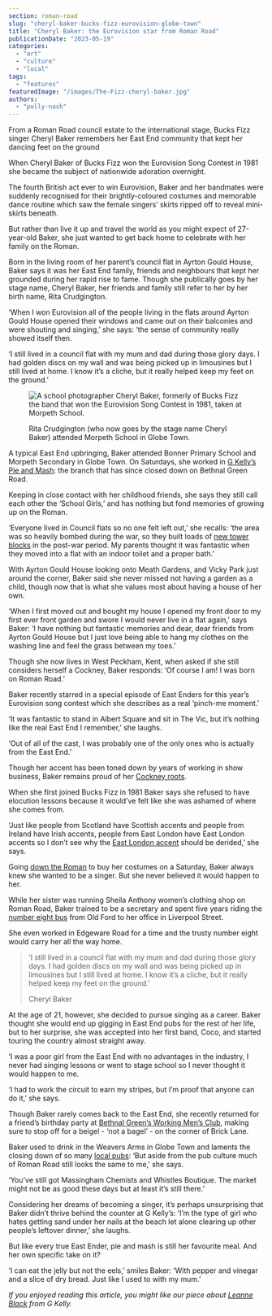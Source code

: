 ```yaml
---
section: roman-road
slug: "cheryl-baker-bucks-fizz-eurovision-globe-town"
title: "Cheryl Baker: the Eurovision star from Roman Road"
publicationDate: "2023-05-19"
categories: 
  - "art"
  - "culture"
  - "local"
tags: 
  - "features"
featuredImage: "/images/The-Fizz-cheryl-baker.jpg"
authors: 
  - "polly-nash"
---
```


From a Roman Road council estate to the international stage, Bucks Fizz singer Cheryl Baker remembers her East End community that kept her dancing feet on the ground

When Cheryl Baker of Bucks Fizz won the Eurovision Song Contest in 1981 she became the subject of nationwide adoration overnight. 

The fourth British act ever to win Eurovision, Baker and her bandmates were suddenly recognised for their brightly-coloured costumes and memorable dance routine which saw the female singers’ skirts ripped off to reveal mini-skirts beneath. 

But rather than live it up and travel the world as you might expect of 27-year-old Baker, she just wanted to get back home to celebrate with her family on the Roman. 

Born in the living room of her parent’s council flat in Ayrton Gould House, Baker says it was her East End family, friends and neighbours that kept her grounded during her rapid rise to fame. Though she publically goes by her stage name, Cheryl Baker, her friends and family still refer to her by her birth name, Rita Crudgington.

‘When I won Eurovision all of the people living in the flats around Ayrton Gould House opened their windows and came out on their balconies and were shouting and singing,’ she says: ‘the sense of community really showed itself then.

‘I still lived in a council flat with my mum and dad during those glory days. I had golden discs on my wall and was being picked up in limousines but I still lived at home. I know it’s a cliche, but it really helped keep my feet on the ground.’

<figure>

![A school photographer Cheryl Baker, formerly of Bucks Fizz the band that won the Eurovision Song Contest in 1981, taken at Morpeth School.](/images/Cheryl-Baker-morpeth-school-globe-town-bethnal-green.jpg)

<figcaption>

Rita Crudgington (who now goes by the stage name Cheryl Baker) attended Morpeth School in Globe Town.

</figcaption>

</figure>

A typical East End upbringing, Baker attended Bonner Primary School and Morpeth Secondary in Globe Town. On Saturdays, she worked in [G Kelly’s Pie and Mash](https://romanroadlondon.com/g-kelly-pie-mash-shop-working-class-food/): the branch that has since closed down on Bethnal Green Road. 

Keeping in close contact with her childhood friends, she says they still call each other the ‘School Girls,’ and has nothing but fond memories of growing up on the Roman. 

‘Everyone lived in Council flats so no one felt left out,’ she recalls: ‘the area was so heavily bombed during the war, so they built loads of [new tower blocks](https://romanroadlondon.com/cranbrook-estate-history/) in the post-war period. My parents thought it was fantastic when they moved into a flat with an indoor toilet and a proper bath.’ 

With Ayrton Gould House looking onto Meath Gardens, and Vicky Park just around the corner, Baker said she never missed not having a garden as a child, though now that is what she values most about having a house of her own. 

‘When I first moved out and bought my house I opened my front door to my first ever front garden and swore I would never live in a flat again,’ says Baker: ‘I have nothing but fantastic memories and dear, dear friends from Ayrton Gould House but I just love being able to hang my clothes on the washing line and feel the grass between my toes.’ 

Though she now lives in West Peckham, Kent, when asked if she still considers herself a Cockney, Baker responds: ‘Of course I am! I was born on Roman Road.’

Baker recently starred in a special episode of East Enders for this year’s Eurovision song contest which she describes as a real ‘pinch-me moment.’ 

‘It was fantastic to stand in Albert Square and sit in The Vic, but it’s nothing like the real East End I remember,’ she laughs. 

‘Out of all of the cast, I was probably one of the only ones who is actually from the East End.’ 

Though her accent has been toned down by years of working in show business, Baker remains proud of her [Cockney roots](https://romanroadlondon.com/cockney-roots-margaret-barnsdall-fern-street-development-bow/). 

When she first joined Bucks Fizz in 1981 Baker says she refused to have elocution lessons because it would’ve felt like she was ashamed of where she comes from. 

‘Just like people from Scotland have Scottish accents and people from Ireland have Irish accents, people from East London have East London accents so I don’t see why the [East London accent](https://romanroadlondon.com/is-essex-cockney/) should be derided,’ she says. 

Going [down the Roman](https://romanroadlondon.com/sunny-winter-day-roman-road-market-photos-tabitha-stapely/) to buy her costumes on a Saturday, Baker always knew she wanted to be a singer. But she never believed it would happen to her. 

While her sister was running Sheila Anthony women’s clothing shop on Roman Road, Baker trained to be a secretary and spent five years riding the [number eight bus](https://romanroadlondon.com/allen-staines-no8-bus-bow-garage-charladies-bowler-hats/) from Old Ford to her office in Liverpool Street. 

She even worked in Edgeware Road for a time and the trusty number eight would carry her all the way home. 

> ‘I still lived in a council flat with my mum and dad during those glory days. I had golden discs on my wall and was being picked up in limousines but I still lived at home. I know it’s a cliche, but it really helped keep my feet on the ground.’
> 
> Cheryl Baker

At the age of 21, however, she decided to pursue singing as a career. Baker thought she would end up gigging in East End pubs for the rest of her life, but to her surprise, she was accepted into her first band, Coco, and started touring the country almost straight away. 

‘I was a poor girl from the East End with no advantages in the industry, I never had singing lessons or went to stage school so I never thought it would happen to me.

‘I had to work the circuit to earn my stripes, but I’m proof that anyone can do it,’ she says.

Though Baker rarely comes back to the East End, she recently returned for a friend’s birthday party at [Bethnal Green’s Working Men’s Club](https://bethnalgreenlondon.co.uk/bethnal-green-working-mens-club-margo-marshall-interview/), making sure to stop off for a beigel - ‘not a bagel’ - on the corner of Brick Lane. 

Baker used to drink in the Weavers Arms in Globe Town and laments the closing down of so many [local pubs](https://romanroadlondon.com/best-local-pubs/): ‘But aside from the pub culture much of Roman Road still looks the same to me,’ she says. 

‘You’ve still got Massingham Chemists and Whistles Boutique. The market might not be as good these days but at least it’s still there.’

Considering her dreams of becoming a singer, it’s perhaps unsurprising that Baker didn’t thrive behind the counter at G Kelly’s: ‘I’m the type of girl who hates getting sand under her nails at the beach let alone clearing up other people’s leftover dinner,’ she laughs. 

But like every true East Ender, pie and mash is still her favourite meal. And her own specific take on it? 

‘I can eat the jelly but not the eels,’ smiles Baker: ‘With pepper and vinegar and a slice of dry bread. Just like I used to with my mum.’ 

_If you enjoyed reading this article, you might like our piece about_ [_Leanne Black_](https://romanroadlondon.com/cockney-roots-leanne-black-g-kelly-bow/) _from G Kelly._ 


